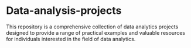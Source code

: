 # Data-analysis-projects
This repository is a comprehensive collection of data analytics projects designed to provide a range of practical examples and valuable resources for individuals interested in the field of data analytics. 
